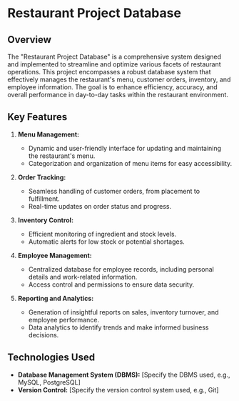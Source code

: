 # Restaurant Project Database

## Overview

The "Restaurant Project Database" is a comprehensive system designed and implemented to streamline and optimize various facets of restaurant operations. This project encompasses a robust database system that effectively manages the restaurant's menu, customer orders, inventory, and employee information. The goal is to enhance efficiency, accuracy, and overall performance in day-to-day tasks within the restaurant environment.

## Key Features

1. **Menu Management:**
   - Dynamic and user-friendly interface for updating and maintaining the restaurant's menu.
   - Categorization and organization of menu items for easy accessibility.

2. **Order Tracking:**
   - Seamless handling of customer orders, from placement to fulfillment.
   - Real-time updates on order status and progress.

3. **Inventory Control:**
   - Efficient monitoring of ingredient and stock levels.
   - Automatic alerts for low stock or potential shortages.

4. **Employee Management:**
   - Centralized database for employee records, including personal details and work-related information.
   - Access control and permissions to ensure data security.

5. **Reporting and Analytics:**
   - Generation of insightful reports on sales, inventory turnover, and employee performance.
   - Data analytics to identify trends and make informed business decisions.

## Technologies Used

- **Database Management System (DBMS):** [Specify the DBMS used, e.g., MySQL, PostgreSQL]
- **Version Control:** [Specify the version control system used, e.g., Git]

